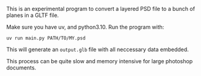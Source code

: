 This is an experimental program to convert a layered PSD file to a bunch of planes in a GLTF file.

Make sure you have uv, and python3.10. Run the program with:

    uv run main.py PATH/TO/MY.psd

This will generate an `output.glb` file with all neccessary data embedded.

This process can be quite slow and memory intensive for large photoshop documents.
